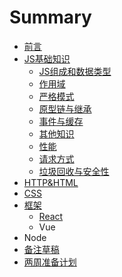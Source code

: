 # Summary

* [前言](README.md)
* [JS基础知识](chapter1.md)
  * [JS组成和数据类型](chapter1/jszu-cheng-he-shu-ju-lei-xing.md)
  * [作用域](chapter1/zuo-yong-yu.md)
  * [严格模式](yan-ge-mo-shi.md)
  * [原型链与继承](chapter1/yuan-xing-lian.md)
  * [事件与缓存](chapter1/shi-jian.md)
  * [其他知识](chapter1/qi-ta-zhi-shi.md)
  * [性能](chapter1/xing-neng.md)
  * [请求方式](chapter1/qing-qiu-fang-shi.md)
  * [垃圾回收与安全性](chapter1/nei-cun-kong-zhi-yu-la-ji-hui-shou.md)
* [HTTP&HTML](http.md)
* [CSS](css.md)
* [框架](kuang-jia.md)
  * [React](kuang-jia/react.md)
  * Vue
* Node
* [备注草稿](bei-zhu-cao-gao.md)
* [两周准备计划](liang-zhou-zhun-bei-ji-hua.md)

